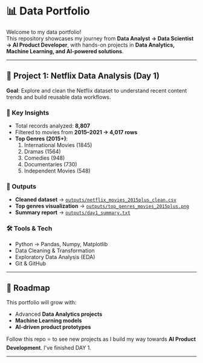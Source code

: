# 📊 Data Portfolio  

Welcome to my data portfolio!  
This repository showcases my journey from **Data Analyst → Data Scientist → AI Product Developer**, with hands-on projects in **Data Analytics, Machine Learning, and AI-powered solutions**.  

---

## 🚀 Project 1: Netflix Data Analysis (Day 1)  

**Goal**: Explore and clean the Netflix dataset to understand recent content trends and build reusable data workflows.  

### 🔑 Key Insights
- Total records analyzed: **8,807**
- Filtered to movies from **2015–2021 → 4,017 rows**
- **Top Genres (2015+)**:
  1. International Movies (1845)  
  2. Dramas (1564)  
  3. Comedies (948)  
  4. Documentaries (730)  
  5. Independent Movies (548)  

### 📂 Outputs
- **Cleaned dataset** → [`outputs/netflix_movies_2015plus_clean.csv`](outputs/netflix_movies_2015plus_clean.csv)  
- **Top genres visualization** → [`outputs/top_genres_movies_2015plus.png`](outputs/top_genres_movies_2015plus.png)  
- **Summary report** → [`outputs/day1_summary.txt`](outputs/day1_summary.txt)  

### 🛠️ Tools & Tech
- Python → Pandas, Numpy, Matplotlib  
- Data Cleaning & Transformation  
- Exploratory Data Analysis (EDA)  
- Git & GitHub  

---

## 📌 Roadmap
This portfolio will grow with:
- Advanced **Data Analytics projects**
- **Machine Learning models**
- **AI-driven product prototypes**  

Follow this repo ⭐ to see new projects as I build my way towards **AI Product Development**.
I've finished DAY 1.

---




